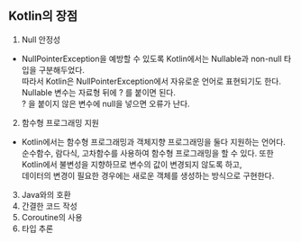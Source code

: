 ## Kotlin의 장점
1. Null 안정성
  - NullPointerException을 예방할 수 있도록 Kotlin에서는 Nullable과 non-null 타입을 구분해두었다.  
    따라서 Kotlin은 NullPointerException에서 자유로운 언어로 표현되기도 한다.  
    Nullable 변수는 자료형 뒤에 ? 를 붙이면 된다.  
    ? 을 붙이지 않은 변수에 null을 넣으면 오류가 난다.
2. 함수형 프로그래밍 지원
  - Kotlin에서는 함수형 프로그래밍과 객체지향 프로그래밍을 둘다 지원하는 언어다. 
    순수함수, 람다식, 고차함수를 사용하여 함수형 프로그래밍을 할 수 있다.
    또한 Kotlin에서 불변성을 지향하므로 변수의 값이 변경되지 않도록 하고,  
    데이터의 변경이 필요한 경우에는 새로운 객체를 생성하는 방식으로 구현한다.
3. Java와의 호환
5. 간결한 코드 작성
6. Coroutine의 사용
7. 타입 추론
